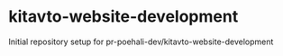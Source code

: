 # kitavto-website-development

Initial repository setup for pr-poehali-dev/kitavto-website-development